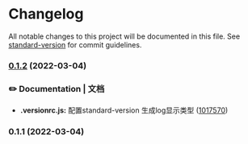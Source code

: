 # Changelog

All notable changes to this project will be documented in this file. See [standard-version](https://github.com/conventional-changelog/standard-version) for commit guidelines.

### [0.1.2](https://github.com/xieqx1991/blog/compare/v0.1.1...v0.1.2) (2022-03-04)


### ✏️ Documentation | 文档

* **.versionrc.js:** 配置standard-version 生成log显示类型 ([1017570](https://github.com/xieqx1991/blog/commit/1017570dcc78e7d2405e269be570fd4687cd5382))

### 0.1.1 (2022-03-04)
